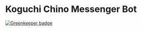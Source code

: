 # Koguchi Chino Messenger Bot

[![Greenkeeper badge](https://badges.greenkeeper.io/edisonlee55/Koguchi-Chino-Messenger-Bot.svg)](https://greenkeeper.io/)